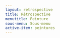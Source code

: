 ```yaml
---
layout: retrospective
title: Rétrospective
menutitle: Peinture
sous-menu: Sous-menu
active-item: peintures
---
```

